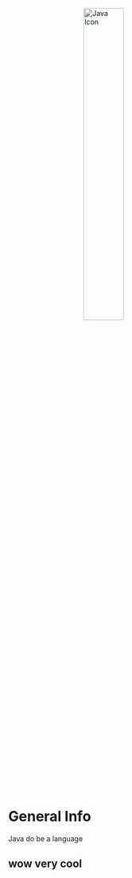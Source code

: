 <p>
    <img src="/assets/java_icon.png" alt="Java Icon"/>
    <style>
        img { 
            display: block;
            margin-left: auto;
            margin-right: auto;
            width: 40%;
        }
    </style>
</p>

# General Info
Java do be a language

## wow very cool
